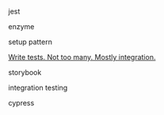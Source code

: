 jest

enzyme

setup pattern

[Write tests. Not too many. Mostly integration.](https://blog.kentcdodds.com/write-tests-not-too-many-mostly-integration-5e8c7fff591c)

storybook

integration testing

cypress

